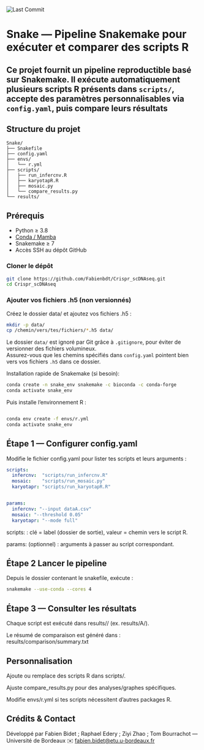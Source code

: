 ![Last Commit](https://img.shields.io/github/last-commit/Fabienbdt/Crispr_scDNAseq)

# Snake — Pipeline Snakemake pour exécuter et comparer des scripts R



## Ce projet fournit un pipeline reproductible basé sur **Snakemake**. Il exécute automatiquement plusieurs scripts R présents dans `scripts/`, accepte des paramètres personnalisables via `config.yaml`, puis compare leurs résultats

## Structure du projet
```arduino
Snake/
├── Snakefile
├── config.yaml
├── envs/
│   └── r.yml
├── scripts/
│   ├── run_infercnv.R
│   ├── karyotapR.R
│   ├── mosaic.py
│   └── compare_results.py
└── results/
```

## Prérequis

* Python ≥ 3.8  
* [Conda / Mamba](https://docs.conda.io/en/latest/)  
* Snakemake ≥ 7  
* Accès SSH au dépôt GitHub

### Cloner le dépôt

```bash
git clone https://github.com/Fabienbdt/Crispr_scDNAseq.git
cd Crispr_scDNAseq
```


### Ajouter vos fichiers .h5 (non versionnés)
Créez le dossier data/ et ajoutez vos fichiers .h5 :

```bash
mkdir -p data/
cp /chemin/vers/tes/fichiers/*.h5 data/
```
Le dossier `data/` est ignoré par Git grâce à `.gitignore`, pour éviter de versionner des fichiers volumineux.  
Assurez-vous que les chemins spécifiés dans `config.yaml` pointent bien vers vos fichiers `.h5` dans ce dossier.




Installation rapide de Snakemake (si besoin):

```bash
conda create -n snake_env snakemake -c bioconda -c conda-forge
conda activate snake_env
```

Puis installe l’environnement R :

```bash

conda env create -f envs/r.yml
conda activate snake_env
```


##  Étape 1 — Configurer config.yaml
Modifie le fichier config.yaml pour lister tes scripts et leurs arguments :

```yaml
scripts:
  infercnv:  "scripts/run_infercnv.R"
  mosaic:    "scripts/run_mosaic.py"
  karyotapr: "scripts/run_karyotapR.R"


params:
  infercnv: "--input dataA.csv"
  mosaic: "--threshold 0.05"
  karyotapr: "--mode full"
```

scripts: : clé = label (dossier de sortie), valeur = chemin vers le script R.

params: (optionnel) : arguments à passer au script correspondant.

## Étape 2 Lancer le pipeline

Depuis le dossier contenant le snakefile, exécute :
```bash
snakemake --use-conda --cores 4
```

## Étape 3 — Consulter les résultats
Chaque script est exécuté dans results/<label>/ (ex. results/A/).

Le résumé de comparaison est généré dans :
results/comparison/summary.txt

## Personnalisation
Ajoute ou remplace des scripts R dans scripts/.

Ajuste compare_results.py pour des analyses/graphes spécifiques.

Modifie envs/r.yml si tes scripts nécessitent d’autres packages R.

## Crédits & Contact
Développé par Fabien Bidet ; Raphael Edery ; Ziyi Zhao ; Tom Bourrachot — Université de Bordeaux
✉️ fabien.bidet@etu.u-bordeaux.fr



